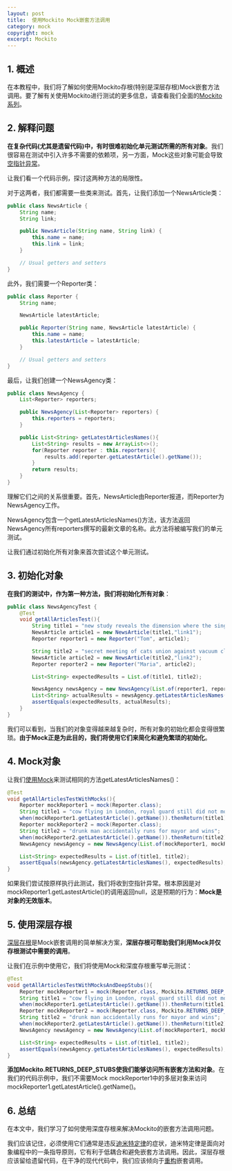 ```yaml
---
layout: post
title:  使用Mockito Mock嵌套方法调用
category: mock
copyright: mock
excerpt: Mockito
---
```


## 1. 概述

在本教程中，我们将了解如何使用Mockito存根(特别是深层存根)Mock嵌套方法调用。要了解有关使用Mockito进行测试的更多信息，请查看我们全面的[Mockito系列](https://www.baeldung.com/mockito-series)。

## 2. 解释问题

**在复杂代码(尤其是遗留代码)中，有时很难初始化单元测试所需的所有对象**。我们很容易在测试中引入许多不需要的依赖项，另一方面，Mock这些对象可能会导致[空指针异常](https://www.baeldung.com/java-exceptions#2-runtimeexceptions)。

让我们看一个代码示例，探讨这两种方法的局限性。

对于这两者，我们都需要一些类来测试。首先，让我们添加一个NewsArticle类：

```java
public class NewsArticle {
    String name;
    String link;

    public NewsArticle(String name, String link) {
        this.name = name;
        this.link = link;
    }

    // Usual getters and setters
}
```

此外，我们需要一个Reporter类：

```java
public class Reporter {
    String name;

    NewsArticle latestArticle;

    public Reporter(String name, NewsArticle latestArticle) {
        this.name = name;
        this.latestArticle = latestArticle;
    }

    // Usual getters and setters
}
```

最后，让我们创建一个NewsAgency类：

```java
public class NewsAgency {
    List<Reporter> reporters;

    public NewsAgency(List<Reporter> reporters) {
        this.reporters = reporters;
    }

    public List<String> getLatestArticlesNames(){
        List<String> results = new ArrayList<>();
        for(Reporter reporter : this.reporters){
            results.add(reporter.getLatestArticle().getName());
        }
        return results;
    }
}
```

理解它们之间的关系很重要。首先，NewsArticle由Reporter报道，而Reporter为NewsAgency工作。

NewsAgency包含一个getLatestArticlesNames()方法，该方法返回NewsAgency所有reporters撰写的最新文章的名称。此方法将被编写我们的单元测试。

让我们通过初始化所有对象来首次尝试这个单元测试。

## 3. 初始化对象

**在我们的测试中，作为第一种方法，我们将初始化所有对象**：


```java
public class NewsAgencyTest {
    @Test
    void getAllArticlesTest(){
        String title1 = "new study reveals the dimension where the single socks disappear";
        NewsArticle article1 = new NewsArticle(title1,"link1");
        Reporter reporter1 = new Reporter("Tom", article1);

        String title2 = "secret meeting of cats union against vacuum cleaners";
        NewsArticle article2 = new NewsArticle(title2,"link2");
        Reporter reporter2 = new Reporter("Maria", article2);

        List<String> expectedResults = List.of(title1, title2);

        NewsAgency newsAgency = new NewsAgency(List.of(reporter1, reporter2));
        List<String> actualResults = newsAgency.getLatestArticlesNames();
        assertEquals(expectedResults, actualResults);
    }
}
```

我们可以看到，当我们的对象变得越来越复杂时，所有对象的初始化都会变得很繁琐。**由于Mock正是为此目的，我们将使用它们来简化和避免繁琐的初始化**。

## 4. Mock对象

让我们[使用Mock](https://www.baeldung.com/mockito-mock-methods)来测试相同的方法getLatestArticlesNames()：

```java
@Test
void getAllArticlesTestWithMocks(){
    Reporter mockReporter1 = mock(Reporter.class);
    String title1 = "cow flying in London, royal guard still did not move";
    when(mockReporter1.getLatestArticle().getName()).thenReturn(title1);
    Reporter mockReporter2 = mock(Reporter.class);
    String title2 = "drunk man accidentally runs for mayor and wins";
    when(mockReporter2.getLatestArticle().getName()).thenReturn(title2);
    NewsAgency newsAgency = new NewsAgency(List.of(mockReporter1, mockReporter2));

    List<String> expectedResults = List.of(title1, title2);
    assertEquals(newsAgency.getLatestArticlesNames(), expectedResults);
}
```

如果我们尝试按原样执行此测试，我们将收到空指针异常。根本原因是对mockReporter1.getLastestArticle()的调用返回null，这是预期的行为：**Mock是对象的无效版本**。

## 5. 使用深层存根

[深层存根](https://www.baeldung.com/mockito-mocksettings#providing-a-different-default-answer)是Mock嵌套调用的简单解决方案，**深层存根可帮助我们利用Mock并仅存根测试中需要的调用**。

让我们在示例中使用它，我们将使用Mock和深度存根重写单元测试：

```java
@Test
void getAllArticlesTestWithMocksAndDeepStubs(){
    Reporter mockReporter1 = mock(Reporter.class, Mockito.RETURNS_DEEP_STUBS);
    String title1 = "cow flying in London, royal guard still did not move";
    when(mockReporter1.getLatestArticle().getName()).thenReturn(title1);
    Reporter mockReporter2 = mock(Reporter.class, Mockito.RETURNS_DEEP_STUBS);
    String title2 = "drunk man accidentally runs for mayor and wins";
    when(mockReporter2.getLatestArticle().getName()).thenReturn(title2);
    NewsAgency newsAgency = new NewsAgency(List.of(mockReporter1, mockReporter2));

    List<String> expectedResults = List.of(title1, title2);
    assertEquals(newsAgency.getLatestArticlesNames(), expectedResults);
}
```

**添加Mockito.RETURNS_DEEP_STUBS使我们能够访问所有嵌套方法和对象**。在我们的代码示例中，我们不需要Mock mockReporter1中的多层对象来访问mockReporter1.getLatestArticle().getName()。

## 6. 总结

在本文中，我们学习了如何使用深度存根来解决Mockito的嵌套方法调用问题。

我们应该记住，必须使用它们通常是违反[迪米特定律](https://www.baeldung.com/java-demeter-law)的症状，迪米特定律是面向对象编程中的一条指导原则，它有利于低耦合和避免嵌套方法调用。因此，深层存根应该留给遗留代码，在干净的现代代码中，我们应该倾向于[重构](https://www.baeldung.com/cs/refactoring)嵌套调用。